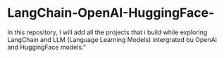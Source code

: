 # LangChain-OpenAI-HuggingFace-

In this repository, I will add all the projects that i build while exploring LangChain and LLM (Language Learning Models) intergrated bu OpenAi and HuggingFace models."
